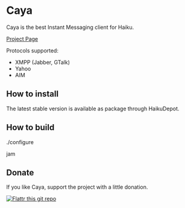 # Caya
Caya is the best Instant Messaging client for Haiku.

[Project Page](http://www.versut.com/caya)

Protocols supported:

* XMPP (Jabber, GTalk)
* Yahoo
* AIM

How to install
--------------

The latest stable version is available as package through HaikuDepot.

How to build
------------

./configure

jam

Donate
------
If you like Caya, support the project with a little donation.

[![Flattr this git repo](http://api.flattr.com/button/flattr-badge-large.png)](https://flattr.com/submit/auto?user_id=dareios&url=https://github.com/Barrett17/Caya&title=Caya&language=&tags=github&category=software)
